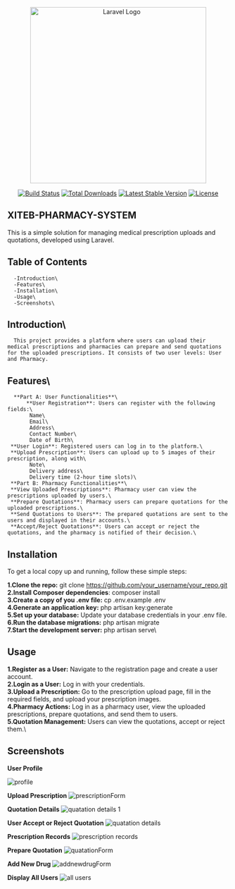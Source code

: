 <p align="center"><a href="https://laravel.com" target="_blank"><img src="https://raw.githubusercontent.com/laravel/art/master/logo-lockup/5%20SVG/2%20CMYK/1%20Full%20Color/laravel-logolockup-cmyk-red.svg" width="400" alt="Laravel Logo"></a></p>

<p align="center">
<a href="https://github.com/laravel/framework/actions"><img src="https://github.com/laravel/framework/workflows/tests/badge.svg" alt="Build Status"></a>
<a href="https://packagist.org/packages/laravel/framework"><img src="https://img.shields.io/packagist/dt/laravel/framework" alt="Total Downloads"></a>
<a href="https://packagist.org/packages/laravel/framework"><img src="https://img.shields.io/packagist/v/laravel/framework" alt="Latest Stable Version"></a>
<a href="https://packagist.org/packages/laravel/framework"><img src="https://img.shields.io/packagist/l/laravel/framework" alt="License"></a>
</p>

**XITEB-PHARMACY-SYSTEM**
--------------------------

This is a simple solution for managing medical prescription uploads and quotations, developed using Laravel.

**Table of Contents**
---------------------

      -Introduction\
      -Features\
      -Installation\
      -Usage\
      -Screenshots\

**Introduction**\
-----------------
      This project provides a platform where users can upload their medical prescriptions and pharmacies can prepare and send quotations for the uploaded prescriptions. It consists of two user levels: User and Pharmacy.

**Features**\
--------------
      **Part A: User Functionalities**\
          **User Registration**: Users can register with the following fields:\
           Name\
           Email\
           Address\
           Contact Number\
           Date of Birth\
     **User Login**: Registered users can log in to the platform.\
     **Upload Prescription**: Users can upload up to 5 images of their prescription, along with\
           Note\
           Delivery address\
           Delivery time (2-hour time slots)\
     **Part B: Pharmacy Functionalities**\
     **View Uploaded Prescriptions**: Pharmacy user can view the prescriptions uploaded by users.\
     **Prepare Quotations**: Pharmacy users can prepare quotations for the uploaded prescriptions.\
     **Send Quotations to Users**: The prepared quotations are sent to the users and displayed in their accounts.\
     **Accept/Reject Quotations**: Users can accept or reject the quotations, and the pharmacy is notified of their decision.\

**Installation**
----------------

   To get a local copy up and running, follow these simple steps:

   **1.Clone the repo:**   git clone https://github.com/your_username/your_repo.git \
   **2.Install Composer dependencies**: composer install\
   **3.Create a copy of you .env file:**  cp .env.example .env\
   **4.Generate an application key:** php artisan key:generate\
   **5.Set up your database:**  Update your database credentials in your .env file.\
   **6.Run the database migrations:**  php artisan migrate\
   **7.Start the development server:**  php artisan serve\

**Usage**
----------

   **1.Register as a User:** Navigate to the registration page and create a user account.\
   **2.Login as a User:** Log in with your credentials.\
   **3.Upload a Prescription:** Go to the prescription upload page, fill in the required fields, and upload your prescription images.\
   **4.Pharmacy Actions:** Log in as a pharmacy user, view the uploaded prescriptions, prepare quotations, and send them to users.\
   **5.Quotation Management:** Users can view the quotations, accept or reject them.\


**Screenshots**
---------------

   **User Profile**

![profile](https://github.com/MohammedShabry/Pharmacy-Management-System/assets/99311998/b2e005ce-e8dc-40cb-8cb1-5374444f7432)

   **Upload Prescription**
![prescriptionForm](https://github.com/MohammedShabry/Pharmacy-Management-System/assets/99311998/0c6aeaa3-c8ed-414d-9585-8ec075475b93)

   **Quotation Details**
 ![quatation details 1](https://github.com/MohammedShabry/Pharmacy-Management-System/assets/99311998/2fe846d1-932e-432a-a532-2d0f2e4ff9fc)

   **User Accept or Reject Quotation**
![quatation details](https://github.com/MohammedShabry/Pharmacy-Management-System/assets/99311998/b53f8e26-3de4-41b6-8b3b-4ef31d70602f)

   **Prescription Records**
![prescription records](https://github.com/MohammedShabry/Pharmacy-Management-System/assets/99311998/2815eb06-30d0-4796-a092-485b7560c681)

   **Prepare Quotation**
![quatationForm](https://github.com/MohammedShabry/Pharmacy-Management-System/assets/99311998/946d4faa-30e8-42f1-8e54-f584570b58fa)

   **Add New Drug**
![addnewdrugForm](https://github.com/MohammedShabry/Pharmacy-Management-System/assets/99311998/1aa79fea-53a3-4786-830c-e48a998525fa)

   **Display All Users**
![all users](https://github.com/MohammedShabry/Pharmacy-Management-System/assets/99311998/73b2c6aa-4309-462a-9543-d16124f1978a)






















